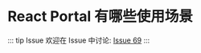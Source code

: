 # React Portal 有哪些使用场景



::: tip Issue 
 欢迎在 Issue 中讨论: [Issue 69](https://github.com/shfshanyue/Daily-Question/issues/69) 
:::